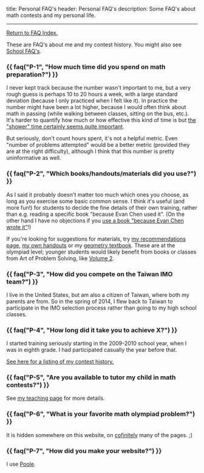 title: Personal FAQ's
header: Personal FAQ's
description: Some FAQ's about math contests and my personal life.

---

[Return to FAQ Index.](faqs.html)

These are FAQ's about me and my contest history.
You might also see [School FAQ's](faq-school.html).

### {{ faq("P-1", "How much time did you spend on math preparation?") }}
I never kept track because the number wasn't important to me,
but a very rough guess is perhaps 10 to 20 hours a week,
with a large standard deviation (because I only practiced when I felt like it).
In practice the number might have been a lot higher,
because I would often think about math in passing
(while walking between classes, sitting on the bus, etc.).
It's harder to quantify how much or how effective this kind of time is
but [the "shower" time certainly seems quite important][shower].

But seriously, don't count hours spent, it's not a helpful metric.
Even "number of problems attempted" would be a better metric
(provided they are at the right difficulty),
although I think that this number is pretty uninformative as well.

### {{ faq("P-2", "Which books/handouts/materials did you use?") }}
As I said it probably doesn't matter too much which ones you choose,
as long as you exercise some basic common sense.
I think it's useful (and more fun!) for students to decide the
fine details of their own training, rather than
e.g. reading a specific book "because Evan Chen used it".
(On the other hand I have no objections if you
[use a book "because Evan Chen wrote it"][geombook]!)

If you're looking for suggestions for materials,
try [my recommendations page](recommend.html),
[my own handouts][articles] or my [geometry textbook][geombook].
These are at the olympiad level; younger students would likely benefit
from books or classes from Art of Problem Solving, like
[Volume 2](https://www.artofproblemsolving.com/store/item/aops-vol2).


### {{ faq("P-3", "How did you compete on the Taiwan IMO team?") }}
I live in the United States, but am also a citizen of Taiwan,
where both my parents are from.
So in the spring of 2014,
I flew back to Taiwan to participate in the IMO selection process
rather than going to my high school classes.

### {{ faq("P-4", "How long did it take you to achieve X?") }}
I started training seriously starting in the 2009-2010 school year,
when I was in eighth grade.
I had participated casually the year before that.

[See here for a listing of my contest history.][myscores]

### {{ faq("P-5", "Are you available to tutor my child in math contests?") }}

See [my teaching page][otis] for more details.

### {{ faq("P-6", "What is your favorite math olympiad problem?") }}

It is hidden somewhere on this website,
on [cofinitely][cofinite] many of the pages. ;)

### {{ faq("P-7", "How did you make your website?") }}

I use [Poole](https://hg.sr.ht/~obensonne/poole).

[aimescratch]: static/AIME-2013-scratch.pdf
[aopswrite]: https://artofproblemsolving.com/articles/how-to-write-solution
[articles]: olympiad.html
[ebook]: https://www.maa.org/ebooks/EGMO/
[geoff]: https://people.bath.ac.uk/masgcs/geo.pdf
[geombook]: geombook.html
[howproof]: https://zimmer.csufresno.edu/~larryc/proofs/proofs.html
[otis]: otis.html
[mistakes]: https://www.artofproblemsolving.com/articles/stupid-mistakes
[myscores]: myscores.html
[right]: https://artofproblemsolving.com/community/c5h520900
[shower]: https://www.paulgraham.com/top.html
[tutor]: https://usamo.wordpress.com/2016/02/07/stop-paying-me-per-hour/
[usa2003]: exams/usamo-2003-rubric.pdf
[usamts]: https://usamts.org/index.php
[wpcontest]: https://usamo.wordpress.com/20n4/07/27/what-leads-to-success-at-math-contests/
[wpgeo]: https://usamo.wordpress.com/2016/01/19/some-advice-for-olympiad-geometry/
[yufei]: https://yufeizhao.com/olympiad.html

[cofinite]: https://en.wikipedia.org/wiki/Cofiniteness
